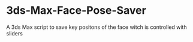 # 3ds-Max-Face-Pose-Saver
A 3ds Max script to save key positons of the face witch is controlled with sliders
